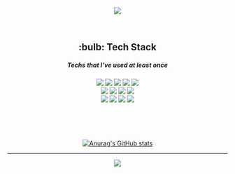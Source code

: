 
<div align="center">
  <img src="https://capsule-render.vercel.app/api?type=waving&color=auto&height=300&section=header&text=RYUDAESUNG&fontSize=90" />
  <br /><br /><br />

  
  <h2>:bulb: Tech Stack</h2>
  <h5> Techs that I've used at least once </h5>
    <div class="stack">
      <a href="#"><img src="https://img.shields.io/badge/java-007396?style=flat&logo=java&logoColor=white"></a>
      <a href="#"><img src="https://img.shields.io/badge/Spring Boot-6DB33F?style=flat&logo=Spring Boot&logoColor=white"></a>
      <a href="#"><img src="https://img.shields.io/badge/Spring-6DB33F?style=flat&logo=Spring&logoColor=white"/></a>
      <a href="#"><img src="https://img.shields.io/badge/JavaScript-F7DF1E?style=flat&logo=JavaScript&logoColor=white"/></a>
     <a href="#"> <img src="https://img.shields.io/badge/Git-F05032?style=flat&logo=Git&logoColor=white"/></a>
      <br />
      <a href="#"><img src="https://img.shields.io/badge/Redis-DC382D?style=flat&logo=Redis&logoColor=white"/></a>
      <a href="#"><img src="https://img.shields.io/badge/MySQL-4479A1?style=flat&logo=MySQL&logoColor=white"/></a>
      <a href="#"><img src="https://img.shields.io/badge/Jpa-lightgrey?style=flat&logo=appveyor&logoColor=white"/></a>
      <a href="#"><img src="https://img.shields.io/badge/Swagger-85EA2D?style=flat&logo=Swagger&logoColor=white"/></a>
      <br />
      <a href="#"><img src="https://img.shields.io/badge/Docker-2496ED?style=flat&logo=Docker&logoColor=white"/></a>
      <a href="#"><img src="https://img.shields.io/badge/Amazon AWS-232F3E?style=flat&logo=Amazon AWS&logoColor=white"></a>
      <a href="#"><img src="https://img.shields.io/badge/Ubuntu-E95420?style=flat&logo=Ubuntu&logoColor=white"></a>
      <a href="#"><img src="https://img.shields.io/badge/Jenkins-D24939?style=flat&logo=Jenkins&logoColor=white"></a>
    </div>
   <br /><br /><br /><br />


<a href="#">![Anurag's GitHub stats](https://github-readme-stats.vercel.app/api?username=yskkkkkk&hide=stars,prs,issues,contribs&show_icons=true)</a>
<hr>
  <div>
   <a href="#"><img src="https://hits.seeyoufarm.com/api/count/incr/badge.svg?url=https%3A%2F%2Fgithub.com%2Fyskkkkkk%2Fhit-counter&count_bg=%233DC8BF&title_bg=%23555555&icon=staffbase.svg&icon_color=%233DC8BF&title=hits&edge_flat=false"/></a>
  </div>
</div>
<br /><br />
